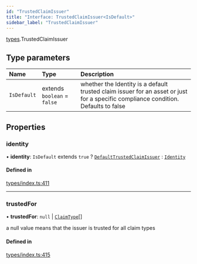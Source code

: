 ```yaml
---
id: "TrustedClaimIssuer"
title: "Interface: TrustedClaimIssuer<IsDefault>"
sidebar_label: "TrustedClaimIssuer"
---
```


[types](../../../modules/Types/Types.md).TrustedClaimIssuer

## Type parameters

| Name | Type | Description |
| :------ | :------ | :------ |
| `IsDefault` | extends `boolean` = ``false`` | whether the Identity is a default trusted claim issuer for an asset or just for a specific compliance condition. Defaults to false |

## Properties

### identity

• **identity**: `IsDefault` extends ``true`` ? [`DefaultTrustedClaimIssuer`](../../../classes/API/Entities/DefaultTrustedClaimIssuer/DefaultTrustedClaimIssuer.md) : [`Identity`](../../../classes/API/Entities/Identity/Identity.md)

#### Defined in

[types/index.ts:411](https://github.com/PolymeshAssociation/polymesh-sdk/blob/2c78f6c34/src/types/index.ts#L411)

___

### trustedFor

• **trustedFor**: ``null`` \| [`ClaimType`](../../../enums/Types/ClaimType/ClaimType.md)[]

a null value means that the issuer is trusted for all claim types

#### Defined in

[types/index.ts:415](https://github.com/PolymeshAssociation/polymesh-sdk/blob/2c78f6c34/src/types/index.ts#L415)
